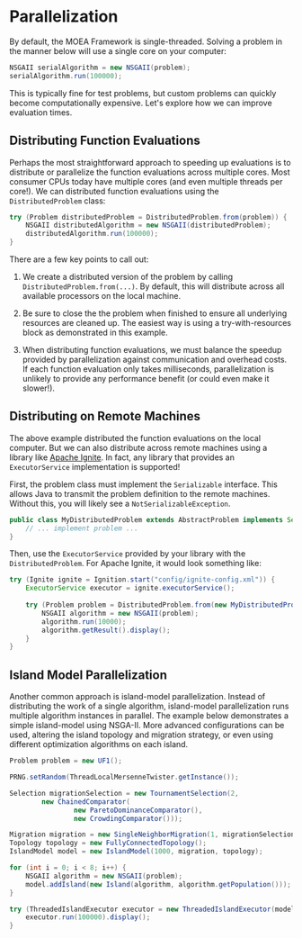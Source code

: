 # Parallelization

By default, the MOEA Framework is single-threaded.  Solving a problem in the manner below will use a single core on
your computer:

<!-- java:examples/org/moeaframework/examples/parallel/ParallelizationExample.java [44:45] -->

```java
NSGAII serialAlgorithm = new NSGAII(problem);
serialAlgorithm.run(100000);
```

This is typically fine for test problems, but custom problems can quickly become computationally expensive.  Let's
explore how we can improve evaluation times.

## Distributing Function Evaluations

Perhaps the most straightforward approach to speeding up evaluations is to distribute or parallelize the function
evaluations across multiple cores.  Most consumer CPUs today have multiple cores (and even multiple threads per core!).
We can distributed function evaluations using the `DistributedProblem` class:

<!-- java:examples/org/moeaframework/examples/parallel/ParallelizationExample.java [55:58] -->

```java
try (Problem distributedProblem = DistributedProblem.from(problem)) {
    NSGAII distributedAlgorithm = new NSGAII(distributedProblem);
    distributedAlgorithm.run(100000);
}
```

There are a few key points to call out:

1. We create a distributed version of the problem by calling `DistributedProblem.from(...)`.  By default, this
   will distribute across all available processors on the local machine.

2. Be sure to close the the problem when finished to ensure all underlying resources are cleaned up.  The easiest
   way is using a try-with-resources block as demonstrated in this example.
   
3. When distributing function evaluations, we must balance the speedup provided by parallelization against
   communication and overhead costs.  If each function evaluation only takes milliseconds, parallelization is unlikely
   to provide any performance benefit (or could even make it slower!).

## Distributing on Remote Machines

The above example distributed the function evaluations on the local computer.  But we can also distribute across
remote machines using a library like [Apache Ignite](https://ignite.apache.org/).  In fact, any library that
provides an `ExecutorService` implementation is supported!

First, the problem class must implement the `Serializable` interface.  This allows Java to transmit the problem
definition to the remote machines.  Without this, you will likely see a `NotSerializableException`.

```java
public class MyDistributedProblem extends AbstractProblem implements Serializable {
    // ... implement problem ...
}
```

Then, use the `ExecutorService` provided by your library with the `DistributedProblem`.  For Apache Ignite,
it would look something like:

```java
try (Ignite ignite = Ignition.start("config/ignite-config.xml")) {
    ExecutorService executor = ignite.executorService();
			
    try (Problem problem = DistributedProblem.from(new MyDistributedProblem(), executor)) {
        NSGAII algorithm = new NSGAII(problem);
        algorithm.run(10000);		
        algorithm.getResult().display();
    }
}
```

## Island Model Parallelization

Another common approach is island-model parallelization.  Instead of distributing the work of a single algorithm,
island-model parallelization runs multiple algorithm instances in parallel.  The example below demonstrates a simple
island-model using NSGA-II.  More advanced configurations can be used, altering the island topology and migration
strategy, or even using different optimization algorithms on each island.

<!-- java:examples/org/moeaframework/examples/parallel/IslandModelExample.java [46:66] -->

```java
Problem problem = new UF1();

PRNG.setRandom(ThreadLocalMersenneTwister.getInstance());

Selection migrationSelection = new TournamentSelection(2,
        new ChainedComparator(
                new ParetoDominanceComparator(),
                new CrowdingComparator()));

Migration migration = new SingleNeighborMigration(1, migrationSelection);
Topology topology = new FullyConnectedTopology();
IslandModel model = new IslandModel(1000, migration, topology);

for (int i = 0; i < 8; i++) {
    NSGAII algorithm = new NSGAII(problem);
    model.addIsland(new Island(algorithm, algorithm.getPopulation()));
}

try (ThreadedIslandExecutor executor = new ThreadedIslandExecutor(model)) {
    executor.run(100000).display();
}
```

